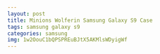 ```yaml
---
layout: post
title: Minions Wolferin Samsung Galaxy S9 Case
tags: samsung galaxy s9
categories: samsung
img: 1w2OouC1bQPSPREuBJtX5AKMlsWDyigWf
---
```


